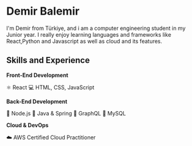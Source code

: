 # Demir Balemir
I'm Demir from Türkiye, and i am a computer engineering student in my Junior year. I really enjoy learning languages and frameworks like React,Python and Javascript as well as cloud and its features.


## Skills and Experience

**Front-End Development**

⚛ React
💻 HTML, CSS, JavaScript

**Back-End Development**

🚀 Node.js
🚀 Java & Spring
🚀 GraphQL
🚀 MySQL

**Cloud & DevOps**

☁️ AWS Certified Cloud Practitioner
<!--
**DemirBalemir/DemirBalemir** is a ✨ _special_ ✨ repository because its `README.md` (this file) appears on your GitHub profile.

Here are some ideas to get you started:

- 🔭 I’m currently working on ...
- 🌱 I’m currently learning ...
- 👯 I’m looking to collaborate on ...
- 🤔 I’m looking for help with ...
- 💬 Ask me about ...
- 📫 How to reach me: ...
- 😄 Pronouns: ...
- ⚡ Fun fact: ...
-->
